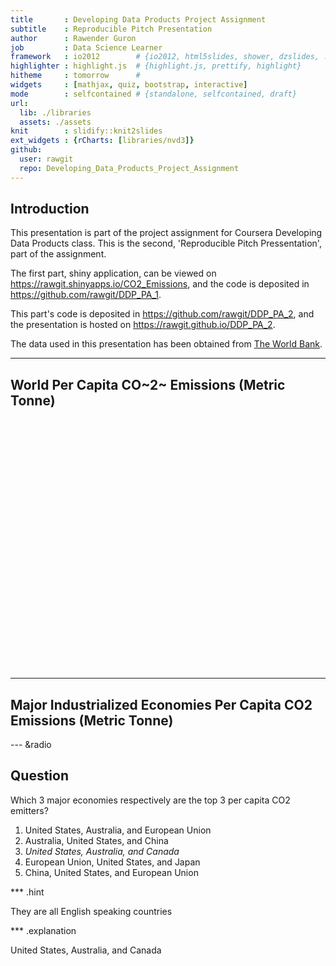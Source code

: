 ```yaml
---
title       : Developing Data Products Project Assignment
subtitle    : Reproducible Pitch Presentation
author      : Rawender Guron
job         : Data Science Learner
framework   : io2012        # {io2012, html5slides, shower, dzslides, ...}
highlighter : highlight.js  # {highlight.js, prettify, highlight}
hitheme     : tomorrow      # 
widgets     : [mathjax, quiz, bootstrap, interactive]
mode        : selfcontained # {standalone, selfcontained, draft}
url:
  lib: ./libraries
  assets: ./assets
knit        : slidify::knit2slides
ext_widgets : {rCharts: [libraries/nvd3]}
github:
  user: rawgit
  repo: Developing_Data_Products_Project_Assignment
---
```

## Introduction

This presentation is part of the project assignment for Coursera Developing Data Products class. This is the second, 'Reproducible Pitch Pressentation', part of the assignment. 

The first part, shiny application, can be viewed on https://rawgit.shinyapps.io/CO2_Emissions, and the code is deposited in https://github.com/rawgit/DDP_PA_1. 

This part's code is deposited in https://github.com/rawgit/DDP_PA_2, and the presentation is hosted on https://rawgit.github.io/DDP_PA_2.

The data used in this presentation has been obtained from [The World Bank](http://data.worldbank.org/indicator/EN.ATM.CO2E.PC).

--- 
## World Per Capita CO~2~ Emissions (Metric Tonne)

<!-- GeoChart generated in R 3.3.0 by googleVis 0.6.1 package -->
<!-- Mon Sep 12 23:49:24 2016 -->


<!-- jsHeader -->
<script type="text/javascript">
 
// jsData 
function gvisDataGeoChartID3d0412e22425 () {
var data = new google.visualization.DataTable();
var datajson =
[
 [
"Aruba",
23.9224121
],
[
"Andorra",
5.96868547
],
[
"Afghanistan",
0.425262105
],
[
"Angola",
1.35400753
],
[
"Albania",
1.60703771
],
[
"Arab World",
4.720963191
],
[
"United Arab Emirates",
20.43383762
],
[
"Argentina",
4.562048512
],
[
"Armenia",
1.671656923
],
[
"Antigua and Barbuda",
5.823804338
],
[
"Australia",
16.51920992
],
[
"Austria",
7.769983423
],
[
"Azerbaijan",
3.647379147
],
[
"Burundi",
0.021349926
],
[
"Belgium",
8.849398302
],
[
"Benin",
0.509962226
],
[
"Burkina Faso",
0.11998056
],
[
"Bangladesh",
0.372017166
],
[
"Bulgaria",
6.71438251
],
[
"Bahrain",
17.94732981
],
[
"Bahamas, The",
5.199844019
],
[
"Bosnia and Herzegovina",
6.19665215
],
[
"Belarus",
6.682510398
],
[
"Belize",
1.670904302
],
[
"Bermuda",
6.07721021
],
[
"Bolivia",
1.599499039
],
[
"Brazil",
2.191393564
],
[
"Barbados",
5.580177618
],
[
"Brunei Darussalam",
24.39201338
],
[
"Bhutan",
0.766205619
],
[
"Botswana",
2.323345006
],
[
"Central African Republic",
0.063127814
],
[
"Canada",
14.13581338
],
[
"Central Europe and the Baltics",
6.911131207
],
[
"Switzerland",
4.625229924
],
[
"Chile",
4.61644538
],
[
"China",
6.710301991
],
[
"Cote d'Ivoire",
0.312877703
],
[
"Cameroon",
0.268091793
],
[
"Congo, Rep.",
0.538098379
],
[
"Colombia",
1.560629099
],
[
"Comoros",
0.220233473
],
[
"Cabo Verde",
0.859061433
],
[
"Costa Rica",
1.704974495
],
[
"Caribbean small states",
9.692960268
],
[
"Cuba",
3.172315091
],
[
"Cayman Islands",
10.30493107
],
[
"Cyprus",
6.735375823
],
[
"Czech Republic",
10.43108813
],
[
"Germany",
8.917832846
],
[
"Djibouti",
0.561940931
],
[
"Dominica",
1.746141565
],
[
"Denmark",
7.248328717
],
[
"Dominican Republic",
2.182907888
],
[
"Algeria",
3.316037892
],
[
"East Asia & Pacific (excluding high income)",
5.301597364
],
[
"Early-demographic dividend",
2.272038105
],
[
"East Asia & Pacific",
5.858453013
],
[
"Europe & Central Asia (excluding high income)",
7.99196647
],
[
"Europe & Central Asia",
7.542803325
],
[
"Ecuador",
2.354017387
],
[
"Egypt, Arab Rep.",
2.635115225
],
[
"Euro area",
7.132870678
],
[
"Eritrea",
0.108718365
],
[
"Spain",
5.790764234
],
[
"Estonia",
14.04988252
],
[
"Ethiopia",
0.083943117
],
[
"European Union",
7.070053992
],
[
"Fragile and conflict affected situations",
0.821525819
],
[
"Finland",
10.1640461
],
[
"Fiji",
1.424813248
],
[
"France",
5.185043424
],
[
"Faroe Islands",
11.72121175
],
[
"Micronesia, Fed. Sts.",
1.240335923
],
[
"Gabon",
1.418165749
],
[
"United Kingdom",
7.085732086
],
[
"Georgia",
2.046895742
],
[
"Ghana",
0.404379798
],
[
"Gibraltar",
14.63636656
],
[
"Guinea",
0.229423425
],
[
"Gambia, The",
0.241098417
],
[
"Guinea-Bissau",
0.146810683
],
[
"Equatorial Guinea",
8.907241536
],
[
"Greece",
7.568519083
],
[
"Grenada",
2.408137432
],
[
"Greenland",
12.44034101
],
[
"Guatemala",
0.748055056
],
[
"Guyana",
2.357722028
],
[
"High income",
11.22368887
],
[
"Hong Kong SAR, China",
5.695268539
],
[
"Honduras",
1.103745053
],
[
"Heavily indebted poor countries (HIPC)",
0.230193318
],
[
"Croatia",
4.801530011
],
[
"Haiti",
0.217962048
],
[
"Hungary",
4.862989931
],
[
"IBRD only",
4.38296846
],
[
"IDA & IBRD total",
3.413883903
],
[
"IDA total",
0.588358335
],
[
"IDA blend",
1.147522417
],
[
"Indonesia",
2.303780983
],
[
"IDA only",
0.269590366
],
[
"India",
1.662873483
],
[
"Ireland",
7.880759326
],
[
"Iran, Islamic Rep.",
7.802145093
],
[
"Iraq",
4.194045154
],
[
"Iceland",
5.896828979
],
[
"Israel",
8.952413531
],
[
"Italy",
6.702557614
],
[
"Jamaica",
2.872655693
],
[
"Jordan",
3.292524922
],
[
"Japan",
9.291834303
],
[
"Kazakhstan",
15.81009754
],
[
"Kenya",
0.327569171
],
[
"Kyrgyz Republic",
1.199591629
],
[
"Cambodia",
0.308073152
],
[
"Kiribati",
0.595622098
],
[
"St. Kitts and Nevis",
5.050964187
],
[
"Korea, Rep.",
11.84075687
],
[
"Kuwait",
28.10266175
],
[
"Latin America & Caribbean (excluding high income)",
2.605092308
],
[
"Lao PDR",
0.188910506
],
[
"Lebanon",
4.461863346
],
[
"Liberia",
0.218425012
],
[
"Libya",
6.204914344
],
[
"St. Lucia",
2.270423588
],
[
"Latin America & Caribbean",
2.905045081
],
[
"Least developed countries: UN classification",
0.273205392
],
[
"Low income",
0.288602158
],
[
"Liechtenstein",
1.405096204
],
[
"Sri Lanka",
0.751490775
],
[
"Lower middle income",
1.515154053
],
[
"Low & middle income",
3.357452394
],
[
"Lesotho",
1.082269608
],
[
"Late-demographic dividend",
6.296067675
],
[
"Lithuania",
4.537558514
],
[
"Luxembourg",
20.8978117
],
[
"Latvia",
3.786801437
],
[
"Macao SAR, China",
2.133060902
],
[
"Morocco",
1.737915547
],
[
"Moldova",
1.398821793
],
[
"Madagascar",
0.112992805
],
[
"Maldives",
2.927763926
],
[
"Middle East & North Africa",
5.958767768
],
[
"Mexico",
3.876107611
],
[
"Marshall Islands",
1.954207191
],
[
"Middle income",
3.692325063
],
[
"Macedonia, FYR",
4.519210141
],
[
"Mali",
0.079956379
],
[
"Malta",
6.034321639
],
[
"Myanmar",
0.200285212
],
[
"Middle East & North Africa (excluding high income)",
3.875117589
],
[
"Montenegro",
4.145547583
],
[
"Mongolia",
6.915146531
],
[
"Mozambique",
0.131189805
],
[
"Mauritania",
0.627225464
],
[
"Mauritius",
3.127070817
],
[
"Malawi",
0.079231485
],
[
"Malaysia",
7.898823573
],
[
"North America",
16.73211995
],
[
"Namibia",
1.239160489
],
[
"New Caledonia",
15.17329528
],
[
"Niger",
0.083958178
],
[
"Nigeria",
0.53749756
],
[
"Nicaragua",
0.843541955
],
[
"Netherlands",
10.06448974
],
[
"Norway",
9.192879069
],
[
"Nepal",
0.159474455
],
[
"Nauru",
5.111819178
],
[
"New Zealand",
7.124050867
],
[
"OECD members",
9.904817246
],
[
"Oman",
20.20389451
],
[
"Other small states",
6.743396105
],
[
"Pakistan",
0.941171125
],
[
"Panama",
2.625276244
],
[
"Peru",
1.783233144
],
[
"Philippines",
0.867845343
],
[
"Palau",
10.85543046
],
[
"Papua New Guinea",
0.746895234
],
[
"Poland",
8.335786706
],
[
"Pre-demographic dividend",
0.493130543
],
[
"Korea, Dem. People<U+0092>s Rep.",
2.987182112
],
[
"Portugal",
4.709849624
],
[
"Paraguay",
0.841915242
],
[
"Pacific island small states",
1.116647541
],
[
"Post-demographic dividend",
10.73851578
],
[
"French Polynesia",
3.167952684
],
[
"Qatar",
44.01892637
],
[
"Romania",
4.210560124
],
[
"Russian Federation",
12.64732823
],
[
"Rwanda",
0.062874197
],
[
"South Asia",
1.409508
],
[
"Saudi Arabia",
18.07245072
],
[
"Sudan",
0.349548724
],
[
"Senegal",
0.58833415
],
[
"Singapore",
4.320161437
],
[
"Solomon Islands",
0.368304169
],
[
"Sierra Leone",
0.152044168
],
[
"El Salvador",
1.103998574
],
[
"Somalia",
0.05870688
],
[
"Serbia",
6.799114997
],
[
"Sub-Saharan Africa (excluding high income)",
0.838353939
],
[
"Sub-Saharan Africa",
0.838937745
],
[
"Small states",
6.964233151
],
[
"Sao Tome and Principe",
0.587909256
],
[
"Suriname",
3.649913361
],
[
"Slovak Republic",
6.367545917
],
[
"Slovenia",
7.504259702
],
[
"Sweden",
5.518421481
],
[
"Swaziland",
0.864988313
],
[
"Seychelles",
6.835706362
],
[
"Syrian Arab Republic",
2.813054935
],
[
"Turks and Caicos Islands",
6.010149084
],
[
"Chad",
0.043830424
],
[
"East Asia & Pacific (IDA & IBRD countries)",
5.330807058
],
[
"Europe & Central Asia (IDA & IBRD countries)",
7.98965575
],
[
"Togo",
0.319443622
],
[
"Thailand",
4.534491734
],
[
"Tajikistan",
0.35894763
],
[
"Turkmenistan",
12.18366658
],
[
"Latin America & the Caribbean (IDA & IBRD countries)",
2.868291615
],
[
"Middle East & North Africa (IDA & IBRD countries)",
3.913951847
],
[
"Timor-Leste",
0.16364808
],
[
"Tonga",
0.983561959
],
[
"South Asia (IDA & IBRD)",
1.409508
],
[
"Sub-Saharan Africa (IDA & IBRD countries)",
0.838937745
],
[
"Trinidad and Tobago",
37.14005424
],
[
"Tunisia",
2.402455639
],
[
"Turkey",
4.364167326
],
[
"Tanzania",
0.1549349
],
[
"Uganda",
0.110886576
],
[
"Ukraine",
6.262351962
],
[
"Upper middle income",
6.124552108
],
[
"Uruguay",
2.296200685
],
[
"United States",
17.02036786
],
[
"Uzbekistan",
3.914921266
],
[
"St. Vincent and the Grenadines",
2.179923359
],
[
"Venezuela, RB",
6.416333581
],
[
"British Virgin Islands",
6.307460761
],
[
"Vietnam",
1.971433571
],
[
"Vanuatu",
0.591265773
],
[
"West Bank and Gaza",
0.572406877
],
[
"World",
4.945046097
],
[
"Samoa",
1.252110076
],
[
"Yemen, Rep.",
0.919967617
],
[
"South Africa",
9.25784875
],
[
"Congo, Dem. Rep.",
0.050302688
],
[
"Zambia",
0.212449645
],
[
"Zimbabwe",
0.691697897
] 
];
data.addColumn('string','Country');
data.addColumn('number','CO2_MT');
data.addRows(datajson);
return(data);
}
 
// jsDrawChart
function drawChartGeoChartID3d0412e22425() {
var data = gvisDataGeoChartID3d0412e22425();
var options = {};
options["width"] = 600;
options["height"] = 400;
options["projection"] = "kavrayskiy-vii";

    var chart = new google.visualization.GeoChart(
    document.getElementById('GeoChartID3d0412e22425')
    );
    chart.draw(data,options);
    

}
  
 
// jsDisplayChart
(function() {
var pkgs = window.__gvisPackages = window.__gvisPackages || [];
var callbacks = window.__gvisCallbacks = window.__gvisCallbacks || [];
var chartid = "geochart";
  
// Manually see if chartid is in pkgs (not all browsers support Array.indexOf)
var i, newPackage = true;
for (i = 0; newPackage && i < pkgs.length; i++) {
if (pkgs[i] === chartid)
newPackage = false;
}
if (newPackage)
  pkgs.push(chartid);
  
// Add the drawChart function to the global list of callbacks
callbacks.push(drawChartGeoChartID3d0412e22425);
})();
function displayChartGeoChartID3d0412e22425() {
  var pkgs = window.__gvisPackages = window.__gvisPackages || [];
  var callbacks = window.__gvisCallbacks = window.__gvisCallbacks || [];
  window.clearTimeout(window.__gvisLoad);
  // The timeout is set to 100 because otherwise the container div we are
  // targeting might not be part of the document yet
  window.__gvisLoad = setTimeout(function() {
  var pkgCount = pkgs.length;
  google.load("visualization", "1", { packages:pkgs, callback: function() {
  if (pkgCount != pkgs.length) {
  // Race condition where another setTimeout call snuck in after us; if
  // that call added a package, we must not shift its callback
  return;
}
while (callbacks.length > 0)
callbacks.shift()();
} });
}, 100);
}
 
// jsFooter
</script>
 
<!-- jsChart -->  
<script type="text/javascript" src="https://www.google.com/jsapi?callback=displayChartGeoChartID3d0412e22425"></script>
 
<!-- divChart -->
  
<div id="GeoChartID3d0412e22425" 
  style="width: 600; height: 400;">
</div>


---

## Major Industrialized Economies Per Capita CO2 Emissions (Metric Tonne)


<div id = 'chart1' class = 'rChart nvd3'></div>
<script type='text/javascript'>
 $(document).ready(function(){
      drawchart1()
    });
    function drawchart1(){  
      var opts = {
 "dom": "chart1",
"width":    800,
"height":    400,
"x": "Year",
"y": "CO2_MT",
"group": "Country",
"type": "lineChart",
"id": "chart1" 
},
        data = [
 {
 "Country": "Australia",
"Year":           1990,
"CO2_MT":    15.46126211 
},
{
 "Country": "Canada",
"Year":           1990,
"CO2_MT":    15.65907038 
},
{
 "Country": "China",
"Year":           1990,
"CO2_MT":    2.167703077 
},
{
 "Country": "European Union",
"Year":           1990,
"CO2_MT":     8.53921732 
},
{
 "Country": "United Kingdom",
"Year":           1990,
"CO2_MT":    9.710497347 
},
{
 "Country": "Japan",
"Year":           1990,
"CO2_MT":    8.857976193 
},
{
 "Country": "United States",
"Year":           1990,
"CO2_MT":    19.32336817 
},
{
 "Country": "Australia",
"Year":           1991,
"CO2_MT":    15.13390673 
},
{
 "Country": "Canada",
"Year":           1991,
"CO2_MT":    15.14925974 
},
{
 "Country": "China",
"Year":           1991,
"CO2_MT":    2.245901276 
},
{
 "Country": "European Union",
"Year":           1991,
"CO2_MT":    8.581392294 
},
{
 "Country": "United Kingdom",
"Year":           1991,
"CO2_MT":    9.870362031 
},
{
 "Country": "Japan",
"Year":           1991,
"CO2_MT":    8.875684081 
},
{
 "Country": "United States",
"Year":           1991,
"CO2_MT":    19.06223666 
},
{
 "Country": "Australia",
"Year":           1992,
"CO2_MT":    15.32258937 
},
{
 "Country": "Canada",
"Year":           1992,
"CO2_MT":    15.44932016 
},
{
 "Country": "China",
"Year":           1992,
"CO2_MT":     2.31420729 
},
{
 "Country": "European Union",
"Year":           1992,
"CO2_MT":    8.303227016 
},
{
 "Country": "United Kingdom",
"Year":           1992,
"CO2_MT":    9.659401562 
},
{
 "Country": "Japan",
"Year":           1992,
"CO2_MT":    9.039760563 
},
{
 "Country": "Russian Federation",
"Year":           1992,
"CO2_MT":    14.00130636 
},
{
 "Country": "United States",
"Year":           1992,
"CO2_MT":    19.14555576 
},
{
 "Country": "Australia",
"Year":           1993,
"CO2_MT":    15.70601817 
},
{
 "Country": "Canada",
"Year":           1993,
"CO2_MT":    15.45655467 
},
{
 "Country": "China",
"Year":           1993,
"CO2_MT":    2.442800659 
},
{
 "Country": "European Union",
"Year":           1993,
"CO2_MT":    8.162385275 
},
{
 "Country": "United Kingdom",
"Year":           1993,
"CO2_MT":    9.452091001 
},
{
 "Country": "Japan",
"Year":           1993,
"CO2_MT":    8.899017746 
},
{
 "Country": "Russian Federation",
"Year":           1993,
"CO2_MT":    13.07031684 
},
{
 "Country": "United States",
"Year":           1993,
"CO2_MT":    19.36346258 
},
{
 "Country": "Australia",
"Year":           1994,
"CO2_MT":    15.58130994 
},
{
 "Country": "Canada",
"Year":           1994,
"CO2_MT":     15.6965288 
},
{
 "Country": "China",
"Year":           1994,
"CO2_MT":    2.565993892 
},
{
 "Country": "European Union",
"Year":           1994,
"CO2_MT":    8.036415163 
},
{
 "Country": "United Kingdom",
"Year":           1994,
"CO2_MT":    9.446118546 
},
{
 "Country": "Japan",
"Year":           1994,
"CO2_MT":    9.394000584 
},
{
 "Country": "Russian Federation",
"Year":           1994,
"CO2_MT":    11.46810148 
},
{
 "Country": "United States",
"Year":           1994,
"CO2_MT":    19.37655644 
},
{
 "Country": "Australia",
"Year":           1995,
"CO2_MT":    15.60098285 
},
{
 "Country": "Canada",
"Year":           1995,
"CO2_MT":    15.92722736 
},
{
 "Country": "China",
"Year":           1995,
"CO2_MT":    2.755754966 
},
{
 "Country": "European Union",
"Year":           1995,
"CO2_MT":     8.13877987 
},
{
 "Country": "United Kingdom",
"Year":           1995,
"CO2_MT":      9.2723181 
},
{
 "Country": "Japan",
"Year":           1995,
"CO2_MT":    9.436899776 
},
{
 "Country": "Russian Federation",
"Year":           1995,
"CO2_MT":    11.01468731 
},
{
 "Country": "United States",
"Year":           1995,
"CO2_MT":    19.29565986 
},
{
 "Country": "Australia",
"Year":           1996,
"CO2_MT":     16.5060059 
},
{
 "Country": "Canada",
"Year":           1996,
"CO2_MT":    16.15885457 
},
{
 "Country": "China",
"Year":           1996,
"CO2_MT":    2.844309582 
},
{
 "Country": "European Union",
"Year":           1996,
"CO2_MT":    8.354931861 
},
{
 "Country": "United Kingdom",
"Year":           1996,
"CO2_MT":    9.474872432 
},
{
 "Country": "Japan",
"Year":           1996,
"CO2_MT":    9.585223137 
},
{
 "Country": "Russian Federation",
"Year":           1996,
"CO2_MT":    10.90580737 
},
{
 "Country": "United States",
"Year":           1996,
"CO2_MT":    19.52789051 
},
{
 "Country": "Australia",
"Year":           1997,
"CO2_MT":    16.51664962 
},
{
 "Country": "Canada",
"Year":           1997,
"CO2_MT":     16.4937471 
},
{
 "Country": "China",
"Year":           1997,
"CO2_MT":    2.820567891 
},
{
 "Country": "European Union",
"Year":           1997,
"CO2_MT":    8.147582842 
},
{
 "Country": "United Kingdom",
"Year":           1997,
"CO2_MT":    9.037187368 
},
{
 "Country": "Japan",
"Year":           1997,
"CO2_MT":     9.53044157 
},
{
 "Country": "Russian Federation",
"Year":           1997,
"CO2_MT":    10.33597765 
},
{
 "Country": "United States",
"Year":           1997,
"CO2_MT":    19.71427574 
},
{
 "Country": "Australia",
"Year":           1998,
"CO2_MT":    16.94000743 
},
{
 "Country": "Canada",
"Year":           1998,
"CO2_MT":    16.74353274 
},
{
 "Country": "China",
"Year":           1998,
"CO2_MT":     2.67674598 
},
{
 "Country": "European Union",
"Year":           1998,
"CO2_MT":    8.160904825 
},
{
 "Country": "United Kingdom",
"Year":           1998,
"CO2_MT":    9.093651543 
},
{
 "Country": "Japan",
"Year":           1998,
"CO2_MT":    9.167558022 
},
{
 "Country": "Russian Federation",
"Year":           1998,
"CO2_MT":    10.14651935 
},
{
 "Country": "United States",
"Year":           1998,
"CO2_MT":     19.6151546 
},
{
 "Country": "Australia",
"Year":           1999,
"CO2_MT":    17.19223523 
},
{
 "Country": "Canada",
"Year":           1999,
"CO2_MT":    16.90086481 
},
{
 "Country": "China",
"Year":           1999,
"CO2_MT":    2.648649247 
},
{
 "Country": "European Union",
"Year":           1999,
"CO2_MT":    7.992022892 
},
{
 "Country": "United Kingdom",
"Year":           1999,
"CO2_MT":     9.04651127 
},
{
 "Country": "Japan",
"Year":           1999,
"CO2_MT":    9.459557462 
},
{
 "Country": "Russian Federation",
"Year":           1999,
"CO2_MT":    10.41996247 
},
{
 "Country": "United States",
"Year":           1999,
"CO2_MT":    19.74781478 
},
{
 "Country": "Australia",
"Year":           2000,
"CO2_MT":    17.20252441 
},
{
 "Country": "Canada",
"Year":           2000,
"CO2_MT":    17.37045161 
},
{
 "Country": "China",
"Year":           2000,
"CO2_MT":    2.696862433 
},
{
 "Country": "European Union",
"Year":           2000,
"CO2_MT":    8.004660398 
},
{
 "Country": "United Kingdom",
"Year":           2000,
"CO2_MT":    9.199798297 
},
{
 "Country": "Japan",
"Year":           2000,
"CO2_MT":    9.613881066 
},
{
 "Country": "Russian Federation",
"Year":           2000,
"CO2_MT":    10.62857136 
},
{
 "Country": "United States",
"Year":           2000,
"CO2_MT":    20.20761476 
},
{
 "Country": "Australia",
"Year":           2001,
"CO2_MT":    16.73506748 
},
{
 "Country": "Canada",
"Year":           2001,
"CO2_MT":    16.98502952 
},
{
 "Country": "China",
"Year":           2001,
"CO2_MT":    2.742120813 
},
{
 "Country": "European Union",
"Year":           2001,
"CO2_MT":    8.161266255 
},
{
 "Country": "United Kingdom",
"Year":           2001,
"CO2_MT":    9.233237014 
},
{
 "Country": "Japan",
"Year":           2001,
"CO2_MT":     9.45490681 
},
{
 "Country": "Russian Federation",
"Year":           2001,
"CO2_MT":    10.67299468 
},
{
 "Country": "United States",
"Year":           2001,
"CO2_MT":    19.65619321 
},
{
 "Country": "Australia",
"Year":           2002,
"CO2_MT":     17.3723178 
},
{
 "Country": "Canada",
"Year":           2002,
"CO2_MT":    16.55937785 
},
{
 "Country": "China",
"Year":           2002,
"CO2_MT":    2.885225041 
},
{
 "Country": "European Union",
"Year":           2002,
"CO2_MT":    8.075962549 
},
{
 "Country": "United Kingdom",
"Year":           2002,
"CO2_MT":    8.877934874 
},
{
 "Country": "Japan",
"Year":           2002,
"CO2_MT":    9.547061619 
},
{
 "Country": "Russian Federation",
"Year":           2002,
"CO2_MT":    10.71986314 
},
{
 "Country": "United States",
"Year":           2002,
"CO2_MT":    19.63919577 
},
{
 "Country": "Australia",
"Year":           2003,
"CO2_MT":    16.90619817 
},
{
 "Country": "Canada",
"Year":           2003,
"CO2_MT":    17.46386176 
},
{
 "Country": "China",
"Year":           2003,
"CO2_MT":    3.512245428 
},
{
 "Country": "European Union",
"Year":           2003,
"CO2_MT":    8.209904095 
},
{
 "Country": "United Kingdom",
"Year":           2003,
"CO2_MT":    9.028317864 
},
{
 "Country": "Japan",
"Year":           2003,
"CO2_MT":    9.688100417 
},
{
 "Country": "Russian Federation",
"Year":           2003,
"CO2_MT":    11.09566701 
},
{
 "Country": "United States",
"Year":           2003,
"CO2_MT":    19.57623905 
},
{
 "Country": "Australia",
"Year":           2004,
"CO2_MT":    17.03034133 
},
{
 "Country": "Canada",
"Year":           2004,
"CO2_MT":    17.26361022 
},
{
 "Country": "China",
"Year":           2004,
"CO2_MT":    4.080138906 
},
{
 "Country": "European Union",
"Year":           2004,
"CO2_MT":    8.197955237 
},
{
 "Country": "United Kingdom",
"Year":           2004,
"CO2_MT":    8.987428516 
},
{
 "Country": "Japan",
"Year":           2004,
"CO2_MT":    9.856908399 
},
{
 "Country": "Russian Federation",
"Year":           2004,
"CO2_MT":    11.12645581 
},
{
 "Country": "United States",
"Year":           2004,
"CO2_MT":    19.68358135 
},
{
 "Country": "Australia",
"Year":           2005,
"CO2_MT":    17.17438627 
},
{
 "Country": "Canada",
"Year":           2005,
"CO2_MT":    17.42608062 
},
{
 "Country": "China",
"Year":           2005,
"CO2_MT":    4.441150695 
},
{
 "Country": "European Union",
"Year":           2005,
"CO2_MT":    8.131635888 
},
{
 "Country": "United Kingdom",
"Year":           2005,
"CO2_MT":    8.981481479 
},
{
 "Country": "Japan",
"Year":           2005,
"CO2_MT":    9.686111315 
},
{
 "Country": "Russian Federation",
"Year":           2005,
"CO2_MT":    11.25769343 
},
{
 "Country": "United States",
"Year":           2005,
"CO2_MT":    19.61027504 
},
{
 "Country": "Australia",
"Year":           2006,
"CO2_MT":    17.29387382 
},
{
 "Country": "Canada",
"Year":           2006,
"CO2_MT":    16.89360819 
},
{
 "Country": "China",
"Year":           2006,
"CO2_MT":    4.892727098 
},
{
 "Country": "European Union",
"Year":           2006,
"CO2_MT":    8.137409525 
},
{
 "Country": "United Kingdom",
"Year":           2006,
"CO2_MT":      8.8973241 
},
{
 "Country": "Japan",
"Year":           2006,
"CO2_MT":     9.62737359 
},
{
 "Country": "Russian Federation",
"Year":           2006,
"CO2_MT":    11.67160861 
},
{
 "Country": "United States",
"Year":           2006,
"CO2_MT":    19.11613882 
},
{
 "Country": "Australia",
"Year":           2007,
"CO2_MT":    17.46700225 
},
{
 "Country": "Canada",
"Year":           2007,
"CO2_MT":    17.05189953 
},
{
 "Country": "China",
"Year":           2007,
"CO2_MT":    5.153564017 
},
{
 "Country": "European Union",
"Year":           2007,
"CO2_MT":    8.009898015 
},
{
 "Country": "United Kingdom",
"Year":           2007,
"CO2_MT":    8.615489319 
},
{
 "Country": "Japan",
"Year":           2007,
"CO2_MT":    9.771475965 
},
{
 "Country": "Russian Federation",
"Year":           2007,
"CO2_MT":    11.67743817 
},
{
 "Country": "United States",
"Year":           2007,
"CO2_MT":    19.23746045 
},
{
 "Country": "Australia",
"Year":           2008,
"CO2_MT":    17.70407968 
},
{
 "Country": "Canada",
"Year":           2008,
"CO2_MT":    16.36616459 
},
{
 "Country": "China",
"Year":           2008,
"CO2_MT":    5.311151855 
},
{
 "Country": "European Union",
"Year":           2008,
"CO2_MT":    7.812176202 
},
{
 "Country": "United Kingdom",
"Year":           2008,
"CO2_MT":      8.4377732 
},
{
 "Country": "Japan",
"Year":           2008,
"CO2_MT":      9.4229613 
},
{
 "Country": "Russian Federation",
"Year":           2008,
"CO2_MT":    12.01913064 
},
{
 "Country": "United States",
"Year":           2008,
"CO2_MT":    18.48923375 
},
{
 "Country": "Australia",
"Year":           2009,
"CO2_MT":    17.63183305 
},
{
 "Country": "Canada",
"Year":           2009,
"CO2_MT":    15.08909766 
},
{
 "Country": "China",
"Year":           2009,
"CO2_MT":    5.778143184 
},
{
 "Country": "European Union",
"Year":           2009,
"CO2_MT":    7.180345099 
},
{
 "Country": "United Kingdom",
"Year":           2009,
"CO2_MT":    7.598999603 
},
{
 "Country": "Japan",
"Year":           2009,
"CO2_MT":    8.598621998 
},
{
 "Country": "Russian Federation",
"Year":           2009,
"CO2_MT":    11.02611624 
},
{
 "Country": "United States",
"Year":           2009,
"CO2_MT":     17.1923791 
},
{
 "Country": "Australia",
"Year":           2010,
"CO2_MT":    16.71090435 
},
{
 "Country": "Canada",
"Year":           2010,
"CO2_MT":    14.58905354 
},
{
 "Country": "China",
"Year":           2010,
"CO2_MT":    6.172488876 
},
{
 "Country": "European Union",
"Year":           2010,
"CO2_MT":    7.353865455 
},
{
 "Country": "United Kingdom",
"Year":           2010,
"CO2_MT":    7.841653312 
},
{
 "Country": "Japan",
"Year":           2010,
"CO2_MT":    9.127185047 
},
{
 "Country": "Russian Federation",
"Year":           2010,
"CO2_MT":    12.19843743 
},
{
 "Country": "United States",
"Year":           2010,
"CO2_MT":    17.48480315 
},
{
 "Country": "Australia",
"Year":           2011,
"CO2_MT":    16.51920992 
},
{
 "Country": "Canada",
"Year":           2011,
"CO2_MT":    14.13581338 
},
{
 "Country": "China",
"Year":           2011,
"CO2_MT":    6.710301991 
},
{
 "Country": "European Union",
"Year":           2011,
"CO2_MT":    7.070053992 
},
{
 "Country": "United Kingdom",
"Year":           2011,
"CO2_MT":    7.085732086 
},
{
 "Country": "Japan",
"Year":           2011,
"CO2_MT":    9.291834303 
},
{
 "Country": "Russian Federation",
"Year":           2011,
"CO2_MT":    12.64732823 
},
{
 "Country": "United States",
"Year":           2011,
"CO2_MT":    17.02036786 
} 
]
  
      if(!(opts.type==="pieChart" || opts.type==="sparklinePlus" || opts.type==="bulletChart")) {
        var data = d3.nest()
          .key(function(d){
            //return opts.group === undefined ? 'main' : d[opts.group]
            //instead of main would think a better default is opts.x
            return opts.group === undefined ? opts.y : d[opts.group];
          })
          .entries(data);
      }
      
      if (opts.disabled != undefined){
        data.map(function(d, i){
          d.disabled = opts.disabled[i]
        })
      }
      
      nv.addGraph(function() {
        var chart = nv.models[opts.type]()
          .width(opts.width)
          .height(opts.height)
          
        if (opts.type != "bulletChart"){
          chart
            .x(function(d) { return d[opts.x] })
            .y(function(d) { return d[opts.y] })
        }
          
         
        
          
        

        
        
        
      
       d3.select("#" + opts.id)
        .append('svg')
        .datum(data)
        .transition().duration(500)
        .call(chart);

       nv.utils.windowResize(chart.update);
       return chart;
      });
    };
</script>

--- &radio
## Question

Which 3 major economies respectively are the top 3 per capita CO2 emitters?

1. United States, Australia, and European Union
2. Australia, United States, and China
3. _United States, Australia, and Canada_
4. European Union, United States, and Japan
5. China, United States, and European Union

*** .hint

They are all English speaking countries

*** .explanation

United States, Australia, and Canada


